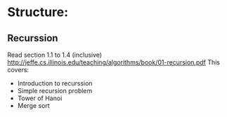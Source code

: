 # Structure:

## Recurssion 
Read section 1.1 to 1.4 (inclusive)
http://jeffe.cs.illinois.edu/teaching/algorithms/book/01-recursion.pdf
This covers:
* Introduction to recurssion
* Simple recursion problem
* Tower of Hanoi 
* Merge sort

